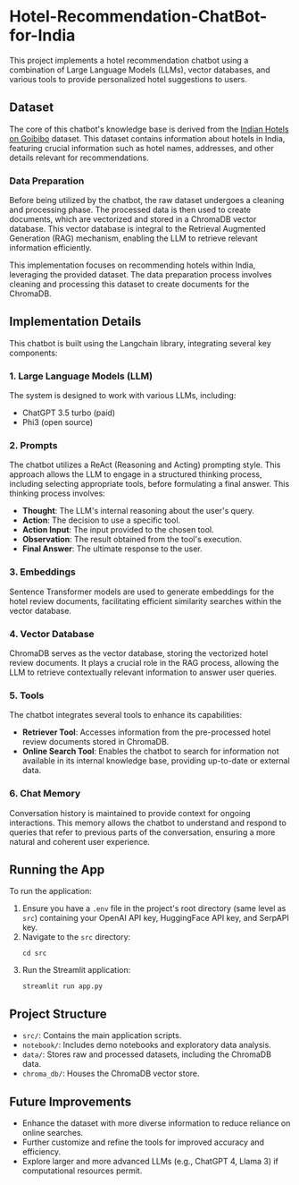 # Hotel-Recommendation-ChatBot-for-India

This project implements a hotel recommendation chatbot using a combination of Large Language Models (LLMs), vector databases, and various tools to provide personalized hotel suggestions to users.

## Dataset

The core of this chatbot's knowledge base is derived from the [Indian Hotels on Goibibo](https://www.kaggle.com/datasets/PromptCloudHQ/hotels-on-goibibo?resource=download) dataset. This dataset contains information about hotels in India, featuring crucial information such as hotel names, addresses, and other details relevant for recommendations.

### Data Preparation

Before being utilized by the chatbot, the raw dataset undergoes a cleaning and processing phase. The processed data is then used to create documents, which are vectorized and stored in a ChromaDB vector database. This vector database is integral to the Retrieval Augmented Generation (RAG) mechanism, enabling the LLM to retrieve relevant information efficiently.

This implementation focuses on recommending hotels within India, leveraging the provided dataset. The data preparation process involves cleaning and processing this dataset to create documents for the ChromaDB.

## Implementation Details

This chatbot is built using the Langchain library, integrating several key components:

### 1. Large Language Models (LLM)

The system is designed to work with various LLMs, including:
- ChatGPT 3.5 turbo (paid)
- Phi3 (open source)

### 2. Prompts

The chatbot utilizes a ReAct (Reasoning and Acting) prompting style. This approach allows the LLM to engage in a structured thinking process, including selecting appropriate tools, before formulating a final answer. This thinking process involves:
- **Thought**: The LLM's internal reasoning about the user's query.
- **Action**: The decision to use a specific tool.
- **Action Input**: The input provided to the chosen tool.
- **Observation**: The result obtained from the tool's execution.
- **Final Answer**: The ultimate response to the user.

### 3. Embeddings

Sentence Transformer models are used to generate embeddings for the hotel review documents, facilitating efficient similarity searches within the vector database.

### 4. Vector Database

ChromaDB serves as the vector database, storing the vectorized hotel review documents. It plays a crucial role in the RAG process, allowing the LLM to retrieve contextually relevant information to answer user queries.

### 5. Tools

The chatbot integrates several tools to enhance its capabilities:
- **Retriever Tool**: Accesses information from the pre-processed hotel review documents stored in ChromaDB.
- **Online Search Tool**: Enables the chatbot to search for information not available in its internal knowledge base, providing up-to-date or external data.

### 6. Chat Memory

Conversation history is maintained to provide context for ongoing interactions. This memory allows the chatbot to understand and respond to queries that refer to previous parts of the conversation, ensuring a more natural and coherent user experience.

## Running the App

To run the application:

1.  Ensure you have a `.env` file in the project's root directory (same level as `src`) containing your OpenAI API key, HuggingFace API key, and SerpAPI key.
2.  Navigate to the `src` directory:
    ```commandline
    cd src
    ```
3.  Run the Streamlit application:
    ```commandline
    streamlit run app.py
    ```

## Project Structure

-   `src/`: Contains the main application scripts.
-   `notebook/`: Includes demo notebooks and exploratory data analysis.
-   `data/`: Stores raw and processed datasets, including the ChromaDB data.
-   `chroma_db/`: Houses the ChromaDB vector store.

## Future Improvements

-   Enhance the dataset with more diverse information to reduce reliance on online searches.
-   Further customize and refine the tools for improved accuracy and efficiency.
-   Explore larger and more advanced LLMs (e.g., ChatGPT 4, Llama 3) if computational resources permit.
